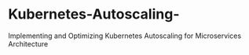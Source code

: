 # Kubernetes-Autoscaling-
Implementing and Optimizing Kubernetes Autoscaling for  Microservices Architecture
